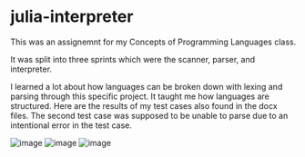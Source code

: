 # julia-interpreter

This was an assignemnt for my Concepts of Programming Languages class. 

It was split into three sprints which were the scanner, parser, and interpreter. 

I learned a lot about how languages can be broken down with lexing and parsing through this specific project. It taught me how languages are structured. Here are the results of my test cases also found in the docx files. The second test case was supposed to be unable to parse due to an intentional error in the test case.

![image](https://github.com/RonakRajniPatel/julia-interpreter/assets/106451063/0098132d-df45-4a40-9dbc-a766d19eeaa4)
![image](https://github.com/RonakRajniPatel/julia-interpreter/assets/106451063/3e47e979-01c2-4eb5-a366-2bad3284c7e7)
![image](https://github.com/RonakRajniPatel/julia-interpreter/assets/106451063/6c2a67e0-34cf-4751-8cb8-58121f26af60)
